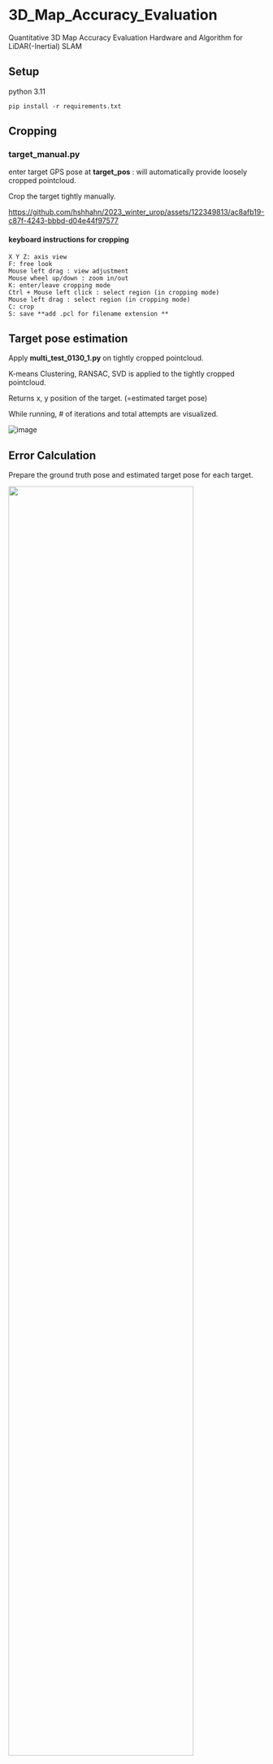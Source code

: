 # 3D_Map_Accuracy_Evaluation
Quantitative 3D Map Accuracy Evaluation Hardware and Algorithm for LiDAR(-Inertial) SLAM

## Setup
python 3.11

```
pip install -r requirements.txt
```

## Cropping

### target_manual.py

enter target GPS pose at **target_pos** : will automatically provide loosely cropped pointcloud.

Crop the target tightly manually.



https://github.com/hshhahn/2023_winter_urop/assets/122349813/ac8afb19-c87f-4243-bbbd-d04e44f97577



#### keyboard instructions for cropping 
```
X Y Z: axis view  
F: free look  
Mouse left drag : view adjustment  
Mouse wheel up/down : zoom in/out  
K: enter/leave cropping mode   
Ctrl + Mouse left click : select region (in cropping mode)  
Mouse left drag : select region (in cropping mode)  
C: crop  
S: save **add .pcl for filename extension **   
```

## Target pose estimation

Apply **multi_test_0130_1.py** on tightly cropped pointcloud.

K-means Clustering, RANSAC, SVD is applied to the tightly cropped pointcloud.

Returns x, y position of the target. (=estimated target pose) 

While running, # of iterations and total attempts are visualized.

![image](https://github.com/hshhahn/2023_winter_urop/assets/122349813/798ae1a1-d2c4-4335-b27c-6a6feb1a4d8b)


## Error Calculation  

Prepare the ground truth pose and estimated target pose for each target.

<img src=https://github.com/hshhahn/2023_winter_urop/assets/122349813/e3c69cf5-f76b-4929-9827-b48483b38278 width="85%" height="80%">


### Ground Truth

The ground truth can be obtained from the GPS sensor attatched to the target. 
Subtract the rtk origin pose from the rtk target pose for the ground truth pose.   

<img src=https://github.com/hshhahn/2023_winter_urop/assets/122349813/d14f5211-8338-4c66-bb90-397a0aef9a8c width="70%" height="60%">


Copy and paste each pose into **relative+absolute.py**


### Error Metrics 

![image](https://github.com/hshhahn/2023_winter_urop/assets/122349813/d0dac612-244a-4b4a-9960-1883afb8dc69)


**relative+absolute.py** returns 
1. frame translation/rotation values
2. Distance errors between corresponding targets
3. Absolute error (the average of 2)
4. Errors of each segment
5. Relative error (the average of 4)

## Contact
This repository is provided for academic purposes. If you encounter technical problems, please contact  **<Sangwoo Jung: dan0130@snu.ac.kr>**.

## BibTex
```
@article{hahn2024quantitative,
  title={Quantitative 3D Map Accuracy Evaluation Hardware and Algorithm for LiDAR (-Inertial) SLAM},
  author={Hahn, Sanghyun and Oh, Seunghun and Jung, Minwoo and Kim, Ayoung and Jung, Sangwoo},
  journal={arXiv preprint arXiv:2408.09727},
  year={2024}
}
```

